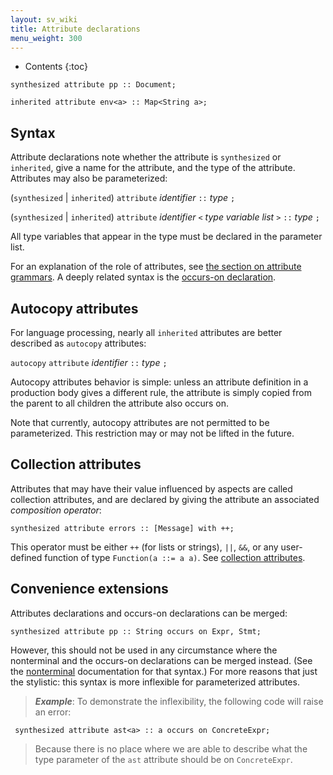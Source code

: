 ```yaml
---
layout: sv_wiki
title: Attribute declarations
menu_weight: 300
---
```


* Contents
{:toc}

```
synthesized attribute pp :: Document;

inherited attribute env<a> :: Map<String a>;
```

## Syntax

Attribute declarations note whether the attribute is `synthesized` or `inherited`, give a name for the attribute, and the type of the attribute.  Attributes may also be parameterized:

(`synthesized` | `inherited`) `attribute` _identifier_ `::` _type_ `;`

(`synthesized` | `inherited`) `attribute` _identifier_ `<` _type variable list_ `>` `::` _type_ `;`

All type variables that appear in the type must be declared in the parameter list.

For an explanation of the role of attributes, see [the section on attribute grammars](/silver/tutorial/4_attribute_grammars/).  A deeply related syntax is the [occurs-on declaration](/silver/ref/decl/occurs/).

## Autocopy attributes

For language processing, nearly all `inherited` attributes are better described as `autocopy` attributes:

`autocopy` `attribute` _identifier_ `::` _type_ `;`

Autocopy attributes behavior is simple: unless an attribute definition in a production body gives a different rule, the attribute is simply copied from the parent to all children the attribute also occurs on.

Note that currently, autocopy attributes are not permitted to be parameterized. This restriction may or may not be lifted in the future.

## Collection attributes

Attributes that may have their value influenced by aspects are called collection attributes, and are declared by giving the attribute an associated _composition operator_:

```
synthesized attribute errors :: [Message] with ++;
```

This operator must be either `++` (for lists or strings), `||`, `&&`, or any user-defined function of type `Function(a ::= a a)`.  See [collection attributes](/silver/concepts/collections/).

## Convenience extensions

Attributes declarations and occurs-on declarations can be merged:

```
synthesized attribute pp :: String occurs on Expr, Stmt;
```

However, this should not be used in any circumstance where the nonterminal and the occurs-on declarations can be merged instead. (See the [nonterminal](/silver/ref/decl/nonterminals/) documentation for that syntax.) For more reasons that just the stylistic: this syntax is more inflexible for parameterized attributes.

> _**Example**_: To demonstrate the inflexibility, the following code will raise an error:
```
 synthesized attribute ast<a> :: a occurs on ConcreteExpr;
```
> Because there is no place where we are able to describe what the type parameter of the `ast` attribute should be on `ConcreteExpr`.
